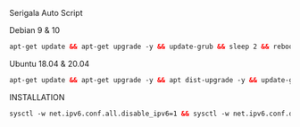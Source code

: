 Serigala Auto Script

Debian 9 & 10

  ```html
  apt-get update && apt-get upgrade -y && update-grub && sleep 2 && reboot

  ```

Ubuntu 18.04 & 20.04

  ```html
  apt-get update && apt-get upgrade -y && apt dist-upgrade -y && update-grub && sleep 2 && reboot

  ```
 
INSTALLATION

  ```html
  sysctl -w net.ipv6.conf.all.disable_ipv6=1 && sysctl -w net.ipv6.conf.default.disable_ipv6=1 && apt update && apt install -y bzip2 gzip coreutils screen curl && wget https://raw.githubusercontent.com/Serigala-321/alpha/main/setup.sh && chmod +x setup.sh && sed -i -e 's/\r$//' setup.sh && screen -S setup ./setup.sh

  ```


